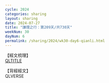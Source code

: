 ```yaml
---
cycle: 2024
categories: sharing
layout: sharing
date: 2024-07-27
title: "謙理之行：第209天/共730天"
weekNum: 30
dayNum: 6
permalink: /sharing/2024/wk30-day6-qianli.html
---
```

【經文梳理】  
[QLTITLE](QLLINK)

【背經經文】  
QLVERSE
